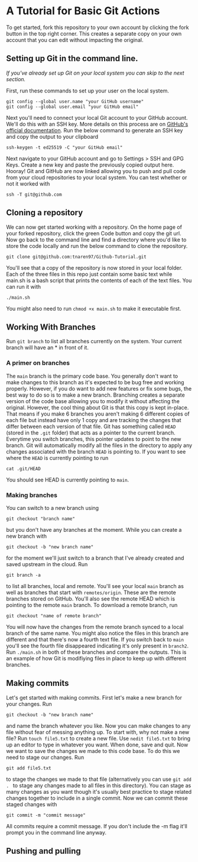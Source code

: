 # A Tutorial for Basic Git Actions
To get started, fork this repository to your own account by clicking the fork button in the top right corner. This creates a separate copy on your own account that you can edit without impacting the original.

## Setting up Git in the command line.
*If you've already set up Git on your local system you can skip to the next section.*

First, run these commands to set up your user on the local system.
```
git config --global user.name "your GitHub username"
git config --global user.email "your GitHub email"
```
Next you'll need to connect your local Git account to your GitHub account. We'll do this with an SSH key. More details on this process are on [GitHub's official documentation](https://docs.github.com/en/authentication/connecting-to-github-with-ssh).
Run the below command to generate an SSH key and copy the output to your clipboard
```
ssh-keygen -t ed25519 -C "your GitHub email"
```
Next navigate to your GitHub account and go to Settings > SSH and GPG Keys. Create a new key and paste the previously copied output here.
Hooray! Git and GitHub are now linked allowing you to push and pull code from your cloud repositories to your local system.
You can test whether or not it worked with
```
ssh -T git@github.com
```

## Cloning a repository
We can now get started working with a repository. On the home page of your forked repository, click the green Code button and copy the git url.
Now go back to the command line and find a directory where you'd like to store the code locally and run the below command to clone the repository.
```
git clone git@github.com:tnaren97/Github-Tutorial.git
```
You'll see that a copy of the repository is now stored in your local folder. Each of the three files in this repo just contain some basic text while main.sh is a bash script that prints the contents of each of the text files. You can run it with 
```
./main.sh
```
You might also need to run ```chmod +x main.sh``` to make it executable first.

## Working With Branches
Run
```git branch```
to list all branches currently on the system. Your current branch will have an * in front of it. 
### A primer on branches
The ```main``` branch is the primary code base. You generally don't want to make changes to this branch as it's expected to be bug free and working properly. However, if you do want to add new features or fix some bugs, the best way to do so is to make a new branch. Branching creates a separate version of the code base allowing you to modify it without affecting the original. However, the cool thing about Git is that this copy is kept in-place. That means if you make 6 branches you aren't making 6 different copies of each file but instead have only 1 copy and are tracking the changes that differ between each version of that file. Git has something called ```HEAD``` (stored in the ```.git``` folder) that acts as a pointer to the current branch. Everytime you switch branches, this pointer updates to point to the new branch. Git will automatically modify all the files in the directory to apply any changes associated with the branch ```HEAD``` is pointing to. If you want to see where the ```HEAD``` is currently pointing to run 
```
cat .git/HEAD
```
You should see HEAD is currently pointing to ```main```.
### Making branches
You can switch to a new branch using 
```
git checkout "branch name"
```
but you don't have any branches at the moment. While you can create a new branch with 
```
git checkout -b "new branch name"
```
for the moment we'll just switch to a branch that I've already created and saved upstream in the cloud. Run
```
git branch -a
```
to list all branches, local and remote. You'll see your local ```main``` branch as well as branches that start with ```remotes/origin```. These are the remote branches stored on GitHub. You'll also see the remote HEAD which is pointing to the remote ```main``` branch. To download a remote branch, run 
```
git checkout "name of remote branch"
```
You will now have the changes from the remote branch synced to a local branch of the same name. You might also notice the files in this branch are different and that there's now a fourth text file. If you switch back to ```main``` you'll see the fourth file disappeared indicating it's only present in ```branch2```. Run ```./main.sh``` in both of these branches and compare the outputs. This is an example of how Git is modifiying files in place to keep up with different branches.
## Making commits
Let's get started with making commits. First let's make a new branch for your changes. Run 
```
git checkout -b "new branch name"
```
and name the branch whatever you like. Now you can make changes to any file without fear of messing anything up. To start with, why not make a new file? Run
```touch file5.txt```
to create a new file. Use ```nedit file5.txt``` to bring up an editor to type in whatever you want. When done, save and quit. Now we want to save the changes we made to this code base. To do this we need to stage our changes. Run
```
git add file5.txt
```
to stage the changes we made to that file (alternatively you can use ```git add . ``` to stage any changes made to all files in this directory). You can stage as many changes as you want though it's usually best practice to stage related changes together to include in a single commit. Now we can commit these staged changes with
```
git commit -m "commit message"
```
All commits require a commit message. If you don't include the -m flag it'll prompt you in the command line anyway. 
## Pushing and pulling


